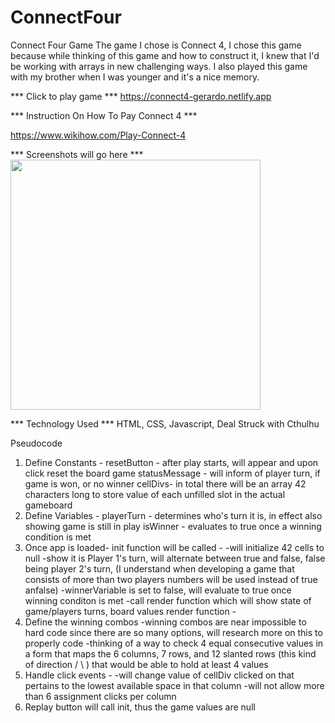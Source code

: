 # ConnectFour
Connect Four Game 
The game I chose is Connect 4, I chose this game because while thinking of this game and how to construct it, I knew that I'd be working with arrays in new challenging ways. I also played this game with my brother when I was younger and it's a nice memory.

*** Click to play game ***
https://connect4-gerardo.netlify.app

*** Instruction On How To Pay Connect 4 ***   
  
https://www.wikihow.com/Play-Connect-4  

*** Screenshots will go here ***  
<img src='https://i.imgur.com/L8ToIrn.png' height='400' >  

*** Technology Used ***
HTML, CSS, Javascript, Deal Struck with Cthulhu

Pseudocode
1. Define Constants -
resetButton - after play starts, will appear and upon click reset the board   game 
statusMessage - will inform of player turn, if game is won, or no winner
cellDivs- in total there will be an array 42 characters long to store value of each unfilled slot in the actual gameboard 
2. Define Variables -
playerTurn - determines who's turn it is, in effect also showing game is still in play
isWinner - evaluates to true once a winning condition is met
3. Once app is loaded-
init function will be called - 
-will initialize 42 cells to null
-show it is Player 1's turn, will alternate between true and false, false being player 2's turn,  (I understand when developing a game that consists of more than two players numbers will be used instead of true anfalse)
-winnerVariable is set to false, will evaluate to true once winning conditon is met
-call render function which will show state of game/players turns, board values
render function -
4. Define the winning combos
-winning combos are near impossible to hard code since there are so many options, will research more on this to properly code
-thinking of a way to check 4 equal consecutive values in a form that maps the 6 columns, 7 rows, and 12 slanted rows (this kind of direction  / \ ) that would be able to hold at least 4 values
5. Handle click events -
-will change value of cellDiv clicked on that pertains to the lowest available space in that column 
-will not allow more than 6 assignment clicks per column
6. Replay button will call init, thus the game values are null